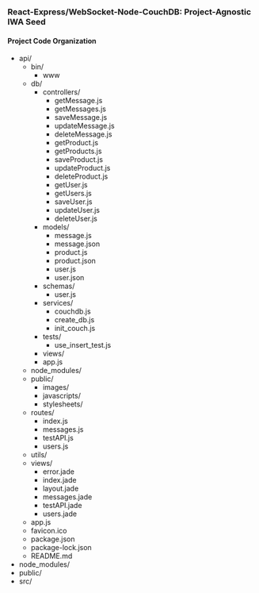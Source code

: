 ### React-Express/WebSocket-Node-CouchDB: Project-Agnostic IWA Seed
#### Project Code Organization
- api/
  - bin/
    - www
  - db/
    - controllers/
      - getMessage.js
      - getMessages.js
      - saveMessage.js
      - updateMessage.js
      - deleteMessage.js
      - getProduct.js
      - getProducts.js
      - saveProduct.js
      - updateProduct.js
      - deleteProduct.js
      - getUser.js
      - getUsers.js
      - saveUser.js
      - updateUser.js
      - deleteUser.js
    - models/
      - message.js
      - message.json
      - product.js
      - product.json
      - user.js
      - user.json
    - schemas/
      - user.js
    - services/
      - couchdb.js
      - create_db.js
      - init_couch.js
    - tests/
      - use_insert_test.js    
    - views/
    - app.js
  - node_modules/
  - public/
    - images/
    - javascripts/
    - stylesheets/
  - routes/
    - index.js
    - messages.js
    - testAPI.js
    - users.js
  - utils/
  - views/
    - error.jade
    - index.jade
    - layout.jade
    - messages.jade
    - testAPI.jade
    - users.jade
  - app.js
  - favicon.ico
  - package.json
  - package-lock.json
  - README.md
- node_modules/
- public/
- src/
